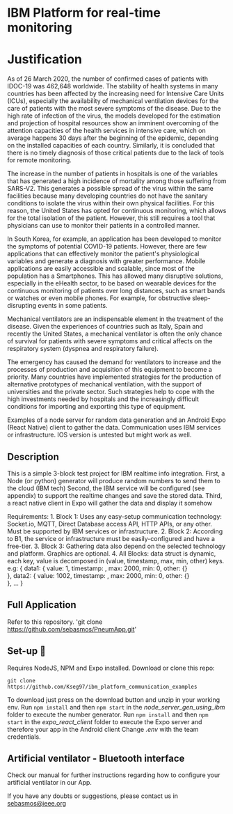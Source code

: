 # IBM Platform for real-time monitoring
# Justification
As of 26 March 2020, the number of confirmed cases of patients with IDOC-19 was 462,648 worldwide. The stability of health systems in many countries has been affected by the increasing need for Intensive Care Units (ICUs), especially the availability of mechanical ventilation devices for the care of patients with the most severe symptoms of the disease.
Due to the high rate of infection of the virus, the models developed for the estimation and projection of hospital resources show an imminent overcoming of the attention capacities of the health services in intensive care, which on average happens 30 days after the beginning of the epidemic, depending on the installed capacities of each country. Similarly, it is concluded that there is no timely diagnosis of those critical patients due to the lack of tools for remote monitoring.

The increase in the number of patients in hospitals is one of the variables that has generated a high incidence of mortality among those suffering from SARS-V2. This generates a possible spread of the virus within the same facilities because many developing countries do not have the sanitary conditions to isolate the virus within their own physical facilities. For this reason, the United States has opted for continuous monitoring, which allows for the total isolation of the patient. However, this still requires a tool that physicians can use to monitor their patients in a controlled manner. 

In South Korea, for example, an application has been developed to monitor the symptoms of potential COVID-19 patients. However, there are few applications that can effectively monitor the patient&#39;s physiological variables and generate a diagnosis with greater performance.
Mobile applications are easily accessible and scalable, since most of the population has a Smartphones. This has allowed many disruptive solutions, especially in the eHealth sector, to be based on wearable devices for the continuous monitoring of patients over long distances, such as smart bands or watches or even mobile phones. For example, for obstructive sleep-disrupting events in some patients.

Mechanical ventilators are an indispensable element in the treatment of the disease. Given the experiences of countries such as Italy, Spain and recently the United States, a mechanical ventilator is often the only chance of survival for patients with severe symptoms and critical affects on the respiratory system (dyspnea and respiratory failure).

The emergency has caused the demand for ventilators to increase and the processes of production and acquisition of this equipment to become a priority. Many countries have implemented strategies for the production of alternative prototypes of mechanical ventilation, with the support of universities and the private sector. Such strategies help to cope with the high investments needed by hospitals and the increasingly difficult conditions for importing and exporting this type of equipment.

Examples of a node server for random data generation and an Android Expo (React Native) client to gather the data. Communication uses IBM services or infrastructure. IOS version is untested but might work as well.

## Description

This is a simple 3-block test project for IBM realtime info integration. 
First, a Node (or python) generator will produce random numbers to send them to the cloud (IBM tech)
Second, the IBM service will be configured (see appendix) to support the realtime changes and save the stored data.
Third, a react native client in Expo will gather the data and display it somehow

Requirements:
	1. Block 1: Uses any easy-setup communication technology:
		Socket.io, MQTT, Direct Database access API, HTTP APIs, or any other. Must be supported by IBM services or infrastructure.
	2. Block 2: According to B1, the service or infrastructure must be easily-configured and have a free-tier.
	3. Block 3: Gathering data also depend on the selected technology and platform. Graphics are optional.
	4. All Blocks: data struct is dynamic, each key, value is decomposed in (value, timestamp, max, min, other) keys. e.g:
		{ 
			data1: { 
				value: 1, 
				timestamp: <ns-timestamp>,
				max: 2000,
				min: 0,
				other: {}			
			}, 
			data2: { 
				value: 1002, 
				timestamp: <ns-timestamp>,
				max: 2000,
				min: 0,
				other: {}			
			},
			...
		}
	
	
## Full Application
Refer to this repository.
'git clone https://github.com/sebasmos/PneumApp.git'

## Set-up 🤬

Requires NodeJS, NPM and Expo installed.
Download or clone this repo:

`git clone https://github.com/Kseg97/ibm_platform_communication_examples`

To download just press on the download button and unzip in your working env.
Run `npm install` and then `npm start` in the *node_server_gen_using_ibm* folder to execute the number generator.
Run `npm install` and then `npm start` in the *expo_react_client* folder to execute the Expo server and therefore your app in the Android client
Change *.env* with the team credentials.
## Artificial ventilator - Bluetooth interface 
Check our manual for further instructions regarding how to configure your artificial ventilator in our App.

If you have any doubts or suggestions, please contact us in sebasmos@ieee.org
